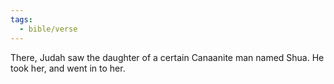 ```yaml
---
tags:
  - bible/verse
---
```

There, Judah saw the daughter of a certain Canaanite man named Shua. He took her, and went in to her.